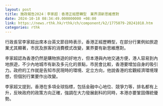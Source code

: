 ```yaml
---
layout: post
title: 施政報告2024｜李家超︰香港正經歷轉型　業界須新思維應對
date: 2024-10-18 08:34:49.000000000 +08:00
link: https://news.rthk.hk/rthk/ch/component/k2/1775079-20241018.htm
categories: rthk
---
```


行政長官李家超出席本台英文節目時表示，香港正經歷轉型，在部分行業例如旅遊業尤其顯著，市民及旅客的消費模式改變，業界要有新思維應對。

李家超認為香港仍然是購物旅遊的好地方，但本港與內地交通方便，港人容易到內地旅遊，不少內地城市有新及多元化的景點，市民會比較，香港要增加自身的吸引力。政府的工作就是告知市民現時的環境、定立方向，他說香港的宏觀經濟環境理想，但個別行業要作出改變。

李家超又提到，香港在多項全球指標，包括金融中心地位、競爭力等，排名都有上升，反映政府的政策方向正確，強調在大力發展創科的同時，本港亦要鞏固傳統優勢。
